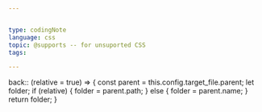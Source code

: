```yaml
---


type: codingNote
language: css
topic: @supports -- for unsuported CSS
tags: 

---
```


back:: (relative = true) => {
      const parent = this.config.target_file.parent;
      let folder;
      if (relative) {
        folder = parent.path;
      } else {
        folder = parent.name;
      }
      return folder;
    }